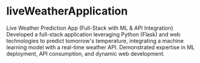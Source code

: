 # liveWeatherApplication
Live Weather Prediction App (Full-Stack with ML &amp; API Integration) Developed a full-stack application leveraging Python (Flask) and web technologies to predict tomorrow's temperature, integrating a machine learning model with a real-time weather API. Demonstrated expertise in ML deployment, API consumption, and dynamic web development.
